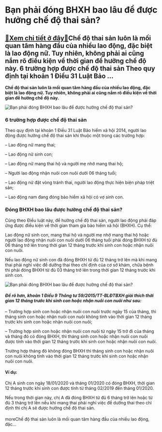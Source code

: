 Bạn phải đóng BHXH bao lâu để được hưởng chế độ thai sản?
=========================================================

[:gift:Xem chi tiết ở đây:gift:](https://hddtvn.com/ban-phai-dong-bhxh-bao-lau-de-duoc-huong-che-do-thai-san/)Chế độ thai sản luôn là mối quan tâm hàng đầu của nhiều lao động, đặc biệt là lao động nữ. Tuy nhiên, không phải ai cũng nắm rõ điều kiện về thời gian để hưởng chế độ này. 6 trường hợp được chế độ thai sản Theo quy định tại khoản 1 Điều 31 Luật Bảo …
----------------------------------------------------------------------------------------------------------------------------------------------------------------------------------------------------------------------------------------------------------

**Chế độ thai sản luôn là mối quan tâm hàng đầu của nhiều lao động, đặc biệt là lao động nữ. Tuy nhiên, không phải ai cũng nắm rõ điều kiện về thời gian để hưởng chế độ này.**


![Bạn phải đóng BHXH bao lâu để được hưởng chế độ thai sản?](https://hddtvn.com/wp-content/uploads/2021/01/beautiful-blond-pregnant-woman_159701-328.jpg "Bạn phải đóng BHXH bao lâu để được hưởng chế độ thai sản?")


### 6 trường hợp được chế độ thai sản


Theo quy định tại khoản 1 Điều 31 Luật Bảo hiểm xã hội 2014, người lao động được hưởng chế độ thai sản khi thuộc một trong các trường hợp:


– Lao động nữ mang thai;


– Lao động nữ sinh con;


– Lao động nữ mang thai hộ và người mẹ nhờ mang thai hộ;


– Người lao động nhận nuôi con nuôi dưới 06 tháng tuổi;


– Lao động nữ đặt vòng tránh thai, người lao động thực hiện biện pháp triệt sản;


– Lao động nam đang đóng bảo hiểm xã hội có vợ sinh con.


### Đóng BHXH bao lâu được hưởng chế độ thai sản?


Cũng theo Điều luật này, để hưởng chế độ thai sản, người lao động phải đáp ứng được điều kiện về thời gian tham gia bảo hiểm xã hội (BHXH). Cụ thể:


Lao động nữ sinh con, mang thai hộ và người mẹ nhờ mang thai hộ hoặc người lao động nhận nuôi con nuôi dưới 06 tháng tuổi phải đóng BHXH từ đủ 06 tháng trở lên trong thời gian 12 tháng trước khi sinh con hoặc nhận nuôi con nuôi.


Nếu lao động nữ sinh con đã đóng BHXH từ đủ 12 tháng trở lên mà khi mang thai phải nghỉ việc để dưỡng thai theo chỉ định của cơ sở khám, chữa bệnh thì phải đóng BHXH từ đủ 03 tháng trở lên trong thời gian 12 tháng trước khi sinh con.


![Bạn phải đóng BHXH bao lâu để được hưởng chế độ thai sản?](https://hddtvn.com/wp-content/uploads/2021/01/bare-feet-newborn-baby-grey-pants-selective-focus_159701-585.jpg "Bạn phải đóng BHXH bao lâu để được hưởng chế độ thai sản?")


#### *Để rõ hơn, khoản 1 Điều 9 Thông tư 59/2015/TT-BLĐTBXH giải thích thời gian 12 tháng trước khi sinh con hoặc nhận nuôi con nuôi như sau:*


– Trường hợp sinh con hoặc nhận nuôi con nuôi trước ngày 15 của tháng, thì tháng sinh con hoặc nhận nuôi con nuôi không tính vào thời gian 12 tháng trước khi sinh con hoặc nhận nuôi con nuôi;


– Trường hợp sinh con hoặc nhận nuôi con nuôi từ ngày 15 trở đi của tháng và tháng đó có đóng BHXH, thì tháng sinh con hoặc nhận nuôi con nuôi được tính vào thời gian 12 tháng trước khi sinh con hoặc nhận nuôi con nuôi.


Trường hợp tháng đó không đóng BHXH thì tháng sinh con hoặc nhận nuôi con nuôi không tính vào thời gian 12 tháng trước khi sinh con hoặc nhận nuôi con nuôi.


#### Ví dụ:


Chị A sinh con ngày 18/01/2020 và tháng 01/2020 có đóng BHXH, thời gian 12 tháng trước khi sinh con được tính từ tháng 02/2019 đến tháng 01/2020.


Nếu trong thời gian này, chị A đã đóng BHXH từ đủ 6 tháng trở lên hoặc từ đủ 3 tháng trở lên nếu khi mang thai phải nghỉ việc để dưỡng thai theo chỉ định thì chị A sẽ được hưởng chế độ thai sản.


#### 


moreChế độ thai sản luôn là mối quan tâm hàng đầu của nhiều lao động, đặc…

